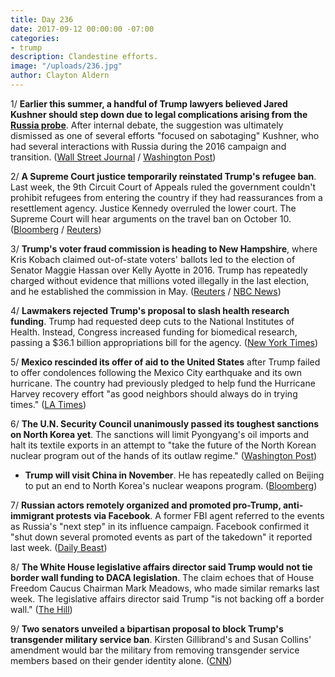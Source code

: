```yaml
---
title: Day 236
date: 2017-09-12 00:00:00 -07:00
categories:
- trump
description: Clandestine efforts.
image: "/uploads/236.jpg"
author: Clayton Aldern
---
```


1/ **Earlier this summer, a handful of Trump lawyers believed Jared Kushner should step down due to legal complications arising from the <a href="{{ site.baseurl }}/trump-russia-investigation/">Russia probe</a>**. After internal debate, the suggestion was ultimately dismissed as one of several efforts "focused on sabotaging" Kushner, who had several interactions with Russia during the 2016 campaign and transition. ([Wall Street Journal](https://www.wsj.com/articles/some-trump-lawyers-wanted-kushner-out-1505175772) / [Washington Post](https://www.washingtonpost.com/politics/trumps-legal-team-debated-whether-kushner-should-leave-white-house/2017/09/12/a3324764-9767-11e7-87fc-c3f7ee4035c9_story.html))

2/ **A Supreme Court justice temporarily reinstated Trump's refugee ban**. Last week, the 9th Circuit Court of Appeals ruled the government couldn't prohibit refugees from entering the country if they had reassurances from a resettlement agency. Justice Kennedy overruled the lower court. The Supreme Court will hear arguments on the travel ban on October 10. ([Bloomberg](https://www.bloomberg.com/news/articles/2017-09-11/trump-asks-u-s-supreme-court-to-restore-refugee-travel-ban-j7gf0p7u) / [Reuters](http://www.reuters.com/article/us-usa-court-immigration/supreme-court-justice-temporarily-preserves-trump-refugee-ban-idUSKCN1BM24Q))

3/ **Trump's voter fraud commission is heading to New Hampshire**, where Kris Kobach claimed out-of-state voters' ballots led to the election of Senator Maggie Hassan over Kelly Ayotte in 2016. Trump has repeatedly charged without evidence that millions voted illegally in the last election, and he established the commission in May. ([Reuters](https://www.reuters.com/article/us-usa-trump-vote/trumps-voter-fraud-commission-to-meet-in-new-hampshire-idUSKCN1BN130) / [NBC News](https://www.nbcnews.com/politics/white-house/trump-claims-vote-fraud-new-hampshire-his-commission-going-there-n799931))

4/ **Lawmakers rejected Trump's proposal to slash health research funding**. Trump had requested deep cuts to the National Institutes of Health. Instead, Congress increased funding for biomedical research, passing a $36.1 billion appropriations bill for the agency. ([New York Times](https://www.nytimes.com/2017/09/11/us/politics/national-institutes-of-health-budget-trump.html))

5/ **Mexico rescinded its offer of aid to the United States** after Trump failed to offer condolences following the Mexico City earthquake and its own hurricane. The country had previously pledged to help fund the Hurricane Harvey recovery effort "as good neighbors should always do in trying times." ([LA Times](http://www.latimes.com/world/mexico-americas/la-fg-mexico-aid-20170911-story.html))

6/ **The U.N. Security Council unanimously passed its toughest sanctions on North Korea yet**. The sanctions will limit Pyongyang's oil imports and halt its textile exports in an attempt to "take the future of the North Korean nuclear program out of the hands of its outlaw regime." ([Washington Post](https://www.washingtonpost.com/world/in-the-push-for-oil-embargo-on-north-korea-china-is-reluctant-to-sign-off/2017/09/11/3a5b56fe-96e5-11e7-a527-3573bd073e02_story.html))

* **Trump will visit China in November**. He has repeatedly called on Beijing to put an end to North Korea's nuclear weapons program. ([Bloomberg](https://www.bloomberg.com/news/articles/2017-09-12/trump-said-to-visit-china-in-november-amid-north-korea-tensions))

7/ **Russian actors remotely organized and promoted pro-Trump, anti-immigrant protests via Facebook**. A former FBI agent referred to the events as Russia's "next step" in its influence campaign. Facebook confirmed it "shut down several promoted events as part of the takedown" it reported last week. ([Daily Beast](http://www.thedailybeast.com/exclusive-russia-used-facebook-events-to-organize-anti-immigrant-rallies-on-us-soil))

8/ **The White House legislative affairs director said Trump would not tie border wall funding to DACA legislation**. The claim echoes that of House Freedom Caucus Chairman Mark Meadows, who made similar remarks last week. The legislative affairs director said Trump "is not backing off a border wall." ([The Hill](http://thehill.com/homenews/administration/350196-white-house-border-wall-funding-doesnt-have-to-be-tied-to-daca))

9/ **Two senators unveiled a bipartisan proposal to block Trump's transgender military service ban**. Kirsten Gillibrand's and Susan Collins' amendment would bar the military from removing transgender service members based on their gender identity alone. ([CNN](http://www.cnn.com/2017/09/11/politics/senate-transgender-trump-military/index.html))
